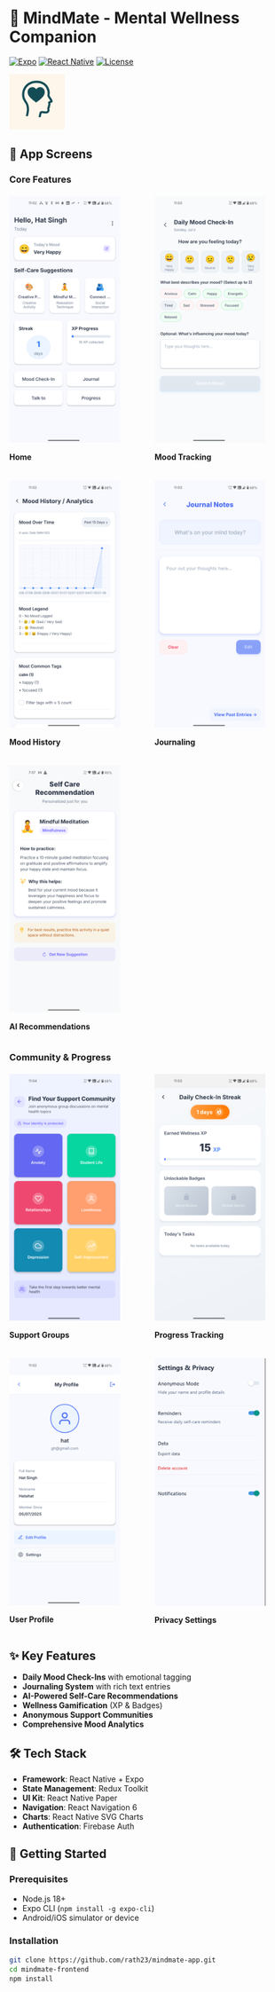 # 🧠 MindMate - Mental Wellness Companion

[![Expo](https://img.shields.io/badge/Expo-50%2B-blue)](https://expo.dev/)
[![React Native](https://img.shields.io/badge/React%20Native-0.73%2B-61DAFB)](https://reactnative.dev/)
[![License](https://img.shields.io/badge/License-MIT-orange)](LICENSE)

<img src="./assets/images/logo.png" width="100" alt="MindMate Banner">

## 📱 App Screens

### Core Features
<div style="display: grid; grid-template-columns: repeat(2, 1fr); gap: 20px; margin: 20px 0;">
    
  <div>
    <img src="./assets/screenshots/home.png" width="200" alt="Home">
    <p><strong>Home</strong></p>
  </div>
  <div>
    <img src="./assets/screenshots/moodcheckin.png" width="200" alt="Mood Check-In">
    <p><strong>Mood Tracking</strong></p>
  </div>
  <div>
    <img src="./assets/screenshots/moodanalysis.png" width="200" alt="Mood Analytics">
    <p><strong>Mood History</strong></p>
  </div>
  <div>
    <img src="./assets/screenshots/jounral.png" width="200" alt="Journal">
    <p><strong>Journaling</strong></p>
  </div>
  <div>
    <img src="./assets/screenshots/selfcare.png" width="200" alt="Self-Care">
    <p><strong>AI Recommendations</strong></p>
  </div>
</div>

### Community & Progress
<div style="display: grid; grid-template-columns: repeat(2, 1fr); gap: 20px; margin: 20px 0;">
  <div>
    <img src="./assets/screenshots/chat-groups.png" width="200" alt="Community Chat">
    <p><strong>Support Groups</strong></p>
  </div>
  <div>
    <img src="./assets/screenshots/progress.png" width="200" alt="Progress Tracking">
    <p><strong>Progress Tracking</strong></p>
  </div>
  <div>
    <img src="./assets/screenshots/profile.png" width="200" alt="Profile">
    <p><strong>User Profile</strong></p>
  </div>
  <div>
    <img src="./assets/screenshots/setting.png" width="200" alt="Settings">
    <p><strong>Privacy Settings</strong></p>
  </div>
</div>

## ✨ Key Features
- **Daily Mood Check-Ins** with emotional tagging
- **Journaling System** with rich text entries
- **AI-Powered Self-Care Recommendations**
- **Wellness Gamification** (XP & Badges)
- **Anonymous Support Communities**
- **Comprehensive Mood Analytics**

## 🛠 Tech Stack
- **Framework**: React Native + Expo
- **State Management**: Redux Toolkit
- **UI Kit**: React Native Paper
- **Navigation**: React Navigation 6
- **Charts**: React Native SVG Charts
- **Authentication**: Firebase Auth

## 🚀 Getting Started

### Prerequisites
- Node.js 18+
- Expo CLI (`npm install -g expo-cli`)
- Android/iOS simulator or device

### Installation
```bash
git clone https://github.com/rath23/mindmate-app.git
cd mindmate-frontend
npm install
